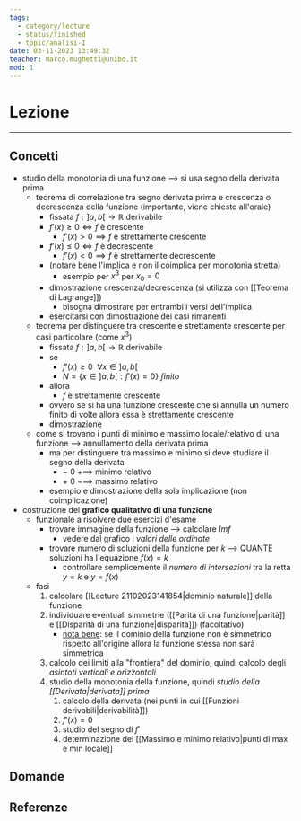 ```yaml
---
tags:
  - category/lecture
  - status/finished
  - topic/analisi-I
date: 03-11-2023 13:49:32
teacher: marco.mughetti@unibo.it
mod: 1
---
```

# Lezione
---
## Concetti
- studio della monotonia di una funzione --> si usa segno della derivata prima
	- teorema di correlazione tra segno derivata prima e crescenza o decrescenza della funzione (importante, viene chiesto all'orale)
		- fissata $f : ]a, b[ \to \mathbb{R}$ derivabile
		- $f'(x) \geq 0 \iff f$ è crescente
			- $f'(x) > 0 \implies f$ è strettamente crescente
		- $f'(x) \leq 0 \iff f$ è decrescente
			- $f'(x) < 0 \implies f$ è strettamente decrescente
		- (notare bene l'implica e non il coimplica per monotonia stretta)
			- esempio per $x^{3}$ per $x_{0} = 0$
		- dimostrazione crescenza/decrescenza (si utilizza con [[Teorema di Lagrange]])
			- bisogna dimostrare per entrambi i versi dell'implica
		- esercitarsi con dimostrazione dei casi rimanenti
	- teorema per distinguere tra crescente e strettamente crescente per casi particolare (come $x^{3}$)
		- fissata $f : ]a, b[ \to \mathbb{R}$ derivabile
		- se
			- $f'(x) \geq 0 \ \ \forall x \in ]a, b[$
			- $N = \{x \in ]a, b[ : f'(x) = 0\}$ _finito_
		- allora
			- $f$ è strettamente crescente
		- ovvero se si ha una funzione crescente che si annulla un numero finito di volte allora essa è strettamente crescente
		- dimostrazione
	- come si trovano i punti di minimo e massimo locale/relativo di una funzione --> annullamento della derivata prima
		- ma per distinguere tra massimo e minimo si deve studiare il segno della derivata
			- $- \ 0 \ + \implies$ minimo relativo
			- $+ \ 0 \ - \implies$ massimo relativo
		- esempio e dimostrazione della sola implicazione (non coimplicazione)
- costruzione del **grafico qualitativo di una funzione**
	- funzionale a risolvere due esercizi d'esame
		- trovare immagine della funzione --> calcolare $Im f$
			- vedere dal grafico i _valori delle ordinate_
		- trovare numero di soluzioni della funzione per $k$ --> QUANTE soluzioni ha l'equazione $f(x) = k$
			- controllare semplicemente il _numero di intersezioni_ tra la retta $y=k$ e $y=f(x)$
	- fasi
		1. calcolare [[Lecture 21102023141854|dominio naturale]] della funzione
		2. individuare eventuali simmetrie ([[Parità di una funzione|parità]] e [[Disparità di una funzione|disparità]]) (facoltativo)
			- <u>nota bene</u>: se il dominio della funzione non è simmetrico rispetto all'origine allora la funzione stessa non sarà simmetrica
		3. calcolo dei limiti alla "frontiera" del dominio, quindi calcolo degli _asintoti verticali e orizzontali_
		4. studio della monotonia della funzione, quindi _studio della [[Derivata|derivata]] prima_
			1. calcolo della derivata (nei punti in cui [[Funzioni derivabili|derivabilità]])
			2. $f'(x) = 0$
			3. studio del segno di $f'$
			4. determinazione dei [[Massimo e minimo relativo|punti di max e min locale]]

## Domande

## Referenze
